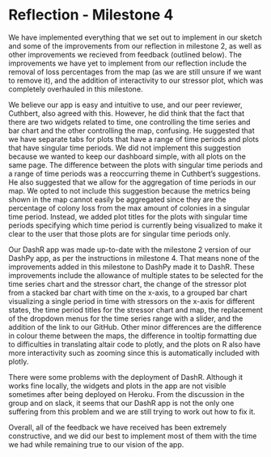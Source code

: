# Reflection - Milestone 4

We have implemented everything that we set out to implement in our sketch and some of the improvements from our reflection in milestone 2, as well as other improvements we recieved from feedback (outlined below). The improvements we have yet to implement from our reflection include the removal of loss percentages from the map (as we are still unsure if we want to remove it), and the addition of interactivity to our stressor plot, which was completely overhauled in this milestone.

We believe our app is easy and intuitive to use, and our peer reviewer, Cuthbert, also agreed with this. However, he did think that the fact that there are two widgets related to time, one controlling the time series and bar chart and the other controlling the map, confusing. He suggested that we have separate tabs for plots that have a range of time periods and plots that have singular time periods. We did not implement this suggestion because we wanted to keep our dashboard simple, with all plots on the same page. The difference between the plots with singular time periods and a range of time periods was a reoccurring theme in Cuthbert’s suggestions. He also suggested that we allow for the aggregation of time periods in our map. We opted to not include this suggestion because the metrics being shown in the map cannot easily be aggregated since they are the percentage of colony loss from the max amount of colonies in a singular time period. Instead, we added plot titles for the plots with singular time periods specifying which time period is currently being visualized to make it clear to the user that those plots are for singular time periods only.

Our DashR app was made up-to-date with the milestone 2 version of our DashPy app, as per the instructions in milestone 4. That means none of the improvements added in this milestone to DashPy made it to DashR. These improvements include the allowance of multiple states to be selected for the time series chart and the stressor chart, the change of the stressor plot from a stacked bar chart with time on the x-axis, to a grouped bar chart visualizing a single period in time with stressors on the x-axis for different states, the time period titles for the stressor chart and map, the replacement of the dropdown menus for the time series range with a slider, and the addition of the link to our GitHub. Other minor differences are the difference in colour theme between the maps, the difference in tooltip formatting due to difficulties in translating altair code to plotly, and the plots on R also have more interactivity such as zooming since this is automatically included with plotly.

There were some problems with the deployment of DashR. Although it works fine locally, the widgets and plots in the app are not visible sometimes after being deployed on Heroku. From the discussion in the group and on slack, it seems that our DashR app is not the only one suffering from this problem and we are still trying to work out how to fix it.

Overall, all of the feedback we have received has been extremely constructive, and we did our best to implement most of them with the time we had while remaining true to our vision of the app.
